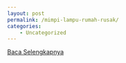 ```yaml
---
layout: post
permalink: /mimpi-lampu-rumah-rusak/
categories:
    - Uncategorized
---
```


[Baca Selengkapnya](/08)